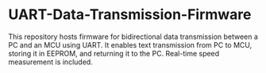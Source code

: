 # UART-Data-Transmission-Firmware
This repository hosts firmware for bidirectional data transmission between a PC and an MCU using UART. It enables text transmission from PC to MCU, storing it in EEPROM, and returning it to the PC. Real-time speed measurement is included.
